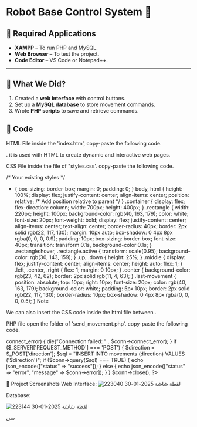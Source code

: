 # Robot Base Control System 🚀

## 📌 Required Applications  
- **XAMPP** – To run PHP and MySQL.  
- **Web Browser** – To test the project.  
- **Code Editor** – VS Code or Notepad++.  

---

## 📌 What We Did?  
1. Created a **web interface** with control buttons.  
2. Set up a **MySQL database** to store movement commands.  
3. Wrote **PHP scripts** to save and retrieve commands.  

## 📌 Code  


HTML File
inside the 'index.htm', copy-paste the following code.

<!DOCTYPE html>
<html lang="en">
  <head>
    <meta charset="UTF-8" />
    <meta name="viewport" content="width=device-width, initial-scale=1.0" />
    <meta name="keywords" content="HTML, CSS" />
    <meta name="description" content="Controlling the movements of the robot" />
    <title>Controlling the robot movement</title>
    <link rel="stylesheet" href="styles.css" />
    <script>
      function sendMovement(direction, element) {
        var xhr = new XMLHttpRequest();
        xhr.open("POST", "send_movement.php", true);
        xhr.setRequestHeader(
          "Content-Type",
          "application/x-www-form-urlencoded"
        );
        xhr.onreadystatechange = function () {
          if (xhr.readyState === 4 && xhr.status === 200) {
            var response = JSON.parse(xhr.responseText);
            if (response.status === "success") {
              // Movement recorded successfully, do nothing
            } else {
              console.error("Error:", response.message);
            }
          }
        };
        xhr.send("direction=" + direction);

        element.classList.add("active");
        setTimeout(function () {
          element.classList.remove("active");
        }, 200);
      }
    </script>
  </head>
  <body>
    <div class="container">
      <div class="rectangle up" onclick="sendMovement('up', this)">Up</div>
      <div class="middle">
        <div class="rectangle left" onclick="sendMovement('left', this)">
          Left
        </div>
        <div class="rectangle center" onclick="sendMovement('stop', this)">
          Stop
        </div>
        <div class="rectangle right" onclick="sendMovement('right', this)">
          Right
        </div>
      </div>
      <div class="rectangle down" onclick="sendMovement('down', this)">
        Down
      </div>
    </div>
  </body>
</html>
Note

Inside the html file there is a JavaScript code between <script> </script>. it is used with HTML to create dynamic and interactive web pages.

CSS File
inside the file of "styles.css'. copy-paste the following code.

/* Your existing styles */
* {
    box-sizing: border-box;
    margin: 0;
    padding: 0;
}
body,
html {
    height: 100%;
    display: flex;
    justify-content: center;
    align-items: center;
    position: relative; /* Add position relative to parent */
}
.container {
    display: flex;
    flex-direction: column;
    width: 700px;
    height: 400px;
}
.rectangle {
    width: 220px;
    height: 100px;
    background-color: rgb(40, 163, 179);
    color: white;
    font-size: 20px;
    font-weight: bold;
    display: flex;
    justify-content: center;
    align-items: center;
    text-align: center;
    border-radius: 40px;
    border: 2px solid rgb(22, 117, 130);
    margin: 10px auto;
    box-shadow: 0 4px 8px rgba(0, 0, 0, 0.9);
    padding: 10px;
    box-sizing: border-box;
    font-size: 40px;
    transition: transform 0.1s, background-color 0.1s;
}
.rectangle:hover,
.rectangle.active {
    transform: scale(0.95);
    background-color: rgb(30, 143, 159);
}
.up,
.down {
    height: 25%;
}
.middle {
    display: flex;
    justify-content: center;
    align-items: center;
    height: auto;
    flex: 1;
}
.left,
.center,
.right {
    flex: 1;
    margin: 0 10px;
}
.center {
    background-color: rgb(23, 42, 62);
    border: 2px solid rgb(11, 4, 63);
}
.last-movement {
    position: absolute;
    top: 10px;
    right: 10px;
    font-size: 20px;
    color: rgb(40, 163, 179);
    background-color: white;
    padding: 5px 10px;
    border: 2px solid rgb(22, 117, 130);
    border-radius: 10px;
    box-shadow: 0 4px 8px rgba(0, 0, 0, 0.5);
}
Note

We can also insert the CSS code inside the html file between <style> </style>.

PHP file
open the folder of 'send_movement.php'. copy-paste the following code.

<?php
$servername = "localhost";
$username = "root";
$password = "";
$dbname = "robotmove";

// Create connection
$conn = new mysqli($servername, $username, $password, $dbname);

// Check connection
if ($conn->connect_error) {
    die("Connection failed: " . $conn->connect_error);
}

if ($_SERVER['REQUEST_METHOD'] === 'POST') {
    $direction = $_POST['direction'];

    $sql = "INSERT INTO movements (direction) VALUES ('$direction')";

    if ($conn->query($sql) === TRUE) {
        echo json_encode(["status" => "success"]);
    } else {
        echo json_encode(["status" => "error", "message" => $conn->error]);
    }
}

$conn->close();
?>

📌 Project Screenshots
Web Interface:
![لقطة شاشة 2025-01-30 223040](https://github.com/user-attachments/assets/9a014e7f-3762-4a8e-bd71-419ff0bea6b6)

Database:

![لقطة شاشة 2025-01-30 223144](https://github.com/user-attachments/assets/8e5c7e4b-f007-4a52-abca-01f2c2aa627e)


سي
